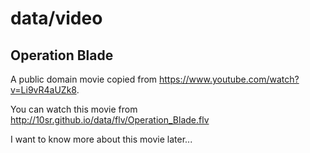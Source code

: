data/video
==========


Operation Blade
---------------

A public domain movie copied from <https://www.youtube.com/watch?v=Li9vR4aUZk8>.

You can watch this movie from <http://10sr.github.io/data/flv/Operation_Blade.flv>

I want to know more about this movie later...
